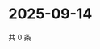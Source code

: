 # 2025-09-14

共 0 条

<!-- BEGIN ZHIHUQUESTIONS -->
<!-- 最后更新时间 Sun Sep 14 2025 03:07:20 GMT+0800 (China Standard Time) -->

<!-- END ZHIHUQUESTIONS -->
